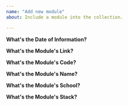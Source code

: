```yaml
---
name: "Add new module"
about: Include a module into the collection.

---
```

**What's the Date of Information?**

**What's the Module's Link?**

**What's the Module's Code?**

**What's the Module's Name?**

**What's the Module's School?**

**What's the Module's Stack?**

